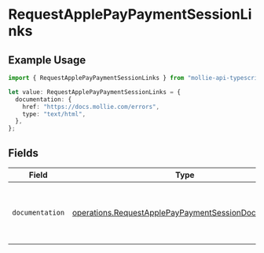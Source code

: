 # RequestApplePayPaymentSessionLinks

## Example Usage

```typescript
import { RequestApplePayPaymentSessionLinks } from "mollie-api-typescript/models/operations";

let value: RequestApplePayPaymentSessionLinks = {
  documentation: {
    href: "https://docs.mollie.com/errors",
    type: "text/html",
  },
};
```

## Fields

| Field                                                                                                                          | Type                                                                                                                           | Required                                                                                                                       | Description                                                                                                                    |
| ------------------------------------------------------------------------------------------------------------------------------ | ------------------------------------------------------------------------------------------------------------------------------ | ------------------------------------------------------------------------------------------------------------------------------ | ------------------------------------------------------------------------------------------------------------------------------ |
| `documentation`                                                                                                                | [operations.RequestApplePayPaymentSessionDocumentation](../../models/operations/requestapplepaypaymentsessiondocumentation.md) | :heavy_check_mark:                                                                                                             | The URL to the generic Mollie API error handling guide.                                                                        |